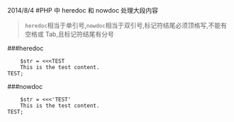 
2014/8/4
#PHP 中 heredoc 和 nowdoc 处理大段内容
>`heredoc`相当于单引号,`nowdoc`相当于双引号,标记符结尾必须顶格写,不能有空格或 Tab,且标记符结尾有分号

###heredoc

        $str = <<<TEST
        This is the test content.
    TEST;

###nowdoc

        $str = <<<'TEST'
        This is the test content.
    TEST;